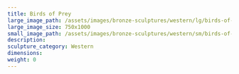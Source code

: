 ```yaml
---
title: Birds of Prey
large_image_path: /assets/images/bronze-sculptures/western/lg/birds-of-prey.jpg
large_image_size: 750x1000
small_image_path: /assets/images/bronze-sculptures/western/sm/birds-of-prey.jpg
description:
sculpture_category: Western
dimensions:
weight: 0
---
```

